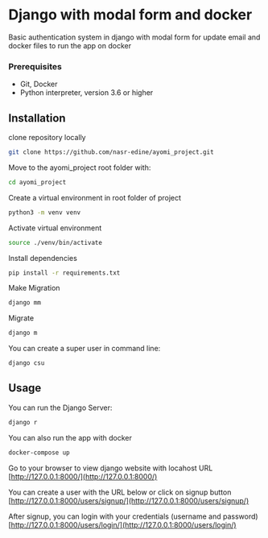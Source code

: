 # Django with modal form and docker

Basic authentication system in django with modal form for update email and docker files to run the app on docker

### Prerequisites

- Git, Docker
- Python interpreter, version 3.6 or higher

## Installation

clone repository locally

```bash
git clone https://github.com/nasr-edine/ayomi_project.git
```

Move to the ayomi_project root folder with:

```bash
cd ayomi_project
```

Create a virtual environment in root folder of project

```bash
python3 -m venv venv
```

Activate virtual environment

```bash
source ./venv/bin/activate
```

Install dependencies

```bash
pip install -r requirements.txt
```

Make Migration

```bash
django mm
```

Migrate

```bash
django m
```

You can create a super user in command line:

```bash
django csu
```

## Usage

You can run the Django Server:

```bash
django r
```

You can also run the app with docker

```bash
docker-compose up
```

Go to your browser to view django website with locahost URL
[http://127.0.0.1:8000/](http://127.0.0.1:8000/)

You can create a user with the URL below or click on signup button
[http://127.0.0.1:8000/users/signup/](http://127.0.0.1:8000/users/signup/)

After signup, you can login with your credentials (username and password)
[http://127.0.0.1:8000/users/login/](http://127.0.0.1:8000/users/login/)
